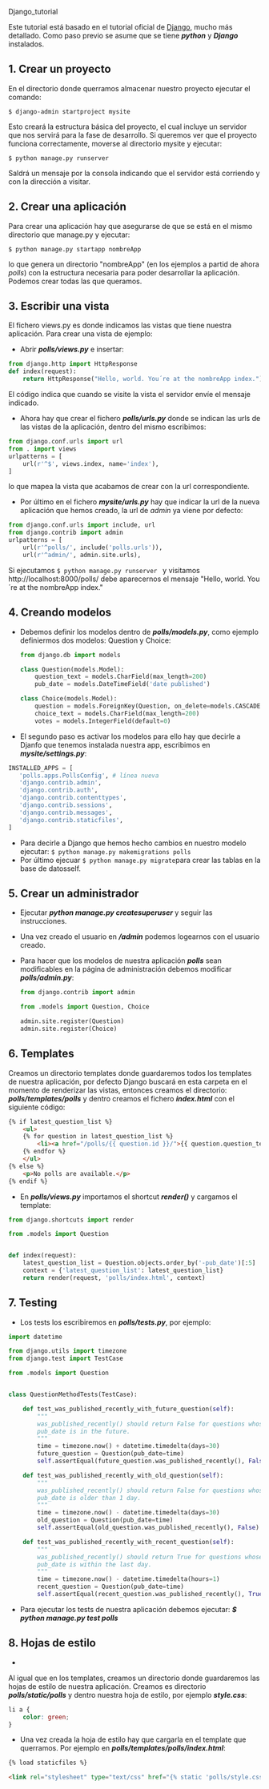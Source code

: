  Django_tutorial

Este tutorial está basado en el tutorial oficial de [Django](https://docs.djangoproject.com/en/1.9/intro/tutorial01/), mucho más detallado.
Como paso previo se asume que se tiene ***python*** y ***Django*** instalados.
## 1. Crear un proyecto
En el directorio donde querramos almacenar nuestro proyecto ejecutar el comando:
```
$ django-admin startproject mysite
```
Esto creará la estructura básica del proyecto, el cual incluye un servidor que nos servirá para la fase de desarrollo. Si queremos ver que el proyecto funciona correctamente, moverse al directorio mysite y ejecutar:
```
$ python manage.py runserver
```
Saldrá un mensaje por la consola indicando que el servidor está corriendo y con la dirección a visitar.
## 2. Crear una aplicación
Para crear una aplicación hay que asegurarse de que se está en el mismo directorio que manage.py y ejecutar:
```
$ python manage.py startapp nombreApp
```
lo que genera un directorio "nombreApp" (en los ejemplos a partid de ahora *polls*) con la estructura necesaria para poder desarrollar la aplicación. Podemos crear todas las que queramos.

## 3. Escribir una vista
El fichero views.py es donde indicamos las vistas que tiene nuestra aplicación. Para crear una vista de ejemplo:
* Abrir ***polls/views.py*** e insertar:
```python
from django.http import HttpResponse
def index(request):
    return HttpResponse("Hello, world. You´re at the nombreApp index.")
```
El código indica que cuando se visite la vista el servidor envíe el mensaje indicado.

* Ahora hay que crear el fichero ***polls/urls.py*** donde se indican las urls de las vistas de la aplicación, dentro del mismo escribimos:
```python
from django.conf.urls import url
from . import views
urlpatterns = [
    url(r'^$', views.index, name='index'),
]
```
lo que mapea la vista que acabamos de crear con la url correspondiente.

* Por último en el fichero ***mysite/urls.py*** hay que indicar la url de la nueva aplicación que hemos creado, la url de *admin* ya viene por defecto:
```python
from django.conf.urls import include, url
from django.contrib import admin
urlpatterns = [
    url(r'^polls/', include('polls.urls')),
    url(r'^admin/', admin.site.urls),
```
Si ejecutamos ```$ python manage.py runserver ``` y visitamos http://localhost:8000/polls/ debe aparecernos el mensaje "Hello, world. You´re at the nombreApp index."

## 4. Creando modelos

* Debemos definir los modelos dentro de ***polls/models.py***, como ejemplo definiermos dos modelos: Question y Choice:

  ```python
  from django.db import models

  class Question(models.Model):
      question_text = models.CharField(max_length=200)
      pub_date = models.DateTimeField('date published')

  class Choice(models.Model):
      question = models.ForeignKey(Question, on_delete=models.CASCADE)
      choice_text = models.CharField(max_length=200)
      votes = models.IntegerField(default=0)
  ```
* El segundo paso es activar los modelos para ello hay que decirle a Djanfo que tenemos instalada nuestra app, escribimos en ***mysite/settings.py***:
```python
INSTALLED_APPS = [
   'polls.apps.PollsConfig', # línea nueva
   'django.contrib.admin',
   'django.contrib.auth',
   'django.contrib.contenttypes',
   'django.contrib.sessions',
   'django.contrib.messages',
   'django.contrib.staticfiles',
]
```

* Para decirle a Django que hemos hecho cambios en nuestro modelo ejecutar: ```$ python manage.py makemigrations polls```
* Por último ejecuar ```$ python manage.py migrate```para crear las tablas en la base de datosself.

## 5. Crear un administrador

* Ejecutar ***python manage.py createsuperuser*** y seguir las instrucciones.
* Una vez creado el usuario en ***/admin*** podemos logearnos con el usuario creado.
* Para hacer que los modelos de nuestra aplicación ***polls*** sean modificables en la página de administración debemos modificar ***polls/admin.py***:

  ```python
  from django.contrib import admin

  from .models import Question, Choice

  admin.site.register(Question)
  admin.site.register(Choice)
  ```

## 6. Templates

Creamos un directorio templates donde guardaremos todos los templates de nuestra aplicación, por defecto Django buscará en esta carpeta en el momento de renderizar las vistas, entonces creamos el directorio: ***polls/templates/polls*** y dentro creamos el fichero ***index.html*** con el siguiente código:
```html
{% if latest_question_list %}
    <ul>
    {% for question in latest_question_list %}
        <li><a href="/polls/{{ question.id }}/">{{ question.question_text }}</a></li>
    {% endfor %}
    </ul>
{% else %}
    <p>No polls are available.</p>
{% endif %}
```

* En ***polls/views.py*** importamos el shortcut ***render()*** y cargamos el template:

```python
from django.shortcuts import render

from .models import Question


def index(request):
    latest_question_list = Question.objects.order_by('-pub_date')[:5]
    context = {'latest_question_list': latest_question_list}
    return render(request, 'polls/index.html', context)
```

## 7. Testing

* Los tests los escribiremos en ***polls/tests.py***, por ejemplo:

```python
import datetime

from django.utils import timezone
from django.test import TestCase

from .models import Question


class QuestionMethodTests(TestCase):

    def test_was_published_recently_with_future_question(self):
        """
        was_published_recently() should return False for questions whose
        pub_date is in the future.
        """
        time = timezone.now() + datetime.timedelta(days=30)
        future_question = Question(pub_date=time)
        self.assertEqual(future_question.was_published_recently(), False)

    def test_was_published_recently_with_old_question(self):
        """
        was_published_recently() should return False for questions whose
        pub_date is older than 1 day.
        """
        time = timezone.now() - datetime.timedelta(days=30)
        old_question = Question(pub_date=time)
        self.assertEqual(old_question.was_published_recently(), False)

    def test_was_published_recently_with_recent_question(self):
        """
        was_published_recently() should return True for questions whose
        pub_date is within the last day.
        """
        time = timezone.now() - datetime.timedelta(hours=1)
        recent_question = Question(pub_date=time)
        self.assertEqual(recent_question.was_published_recently(), True)
```

* Para ejecutar los tests de nuestra aplicación debemos ejecutar: ***$ python manage.py test polls***

## 8. Hojas de estilo

*
Al igual que en los templates, creamos un directorio donde guardaremos las hojas de estilo de nuestra aplicación. Creamos es directorio ***polls/static/polls*** y dentro nuestra hoja de estilo, por ejemplo ***style.css***:

```css
li a {
    color: green;
}
```

* Una vez creada la hoja de estilo hay que cargarla en el template que querramos. Por ejemplo en ***polls/templates/polls/index.html***:

```html
{% load staticfiles %}

<link rel="stylesheet" type="text/css" href="{% static 'polls/style.css' %}" />
```
